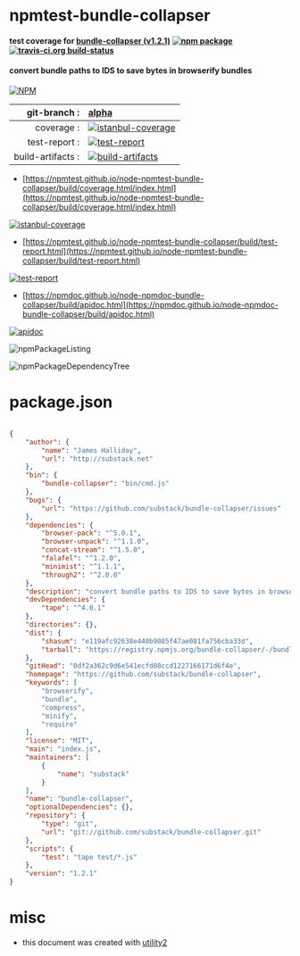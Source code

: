 # npmtest-bundle-collapser

#### test coverage for  [bundle-collapser (v1.2.1)](https://github.com/substack/bundle-collapser)  [![npm package](https://img.shields.io/npm/v/npmtest-bundle-collapser.svg?style=flat-square)](https://www.npmjs.org/package/npmtest-bundle-collapser) [![travis-ci.org build-status](https://api.travis-ci.org/npmtest/node-npmtest-bundle-collapser.svg)](https://travis-ci.org/npmtest/node-npmtest-bundle-collapser)

#### convert bundle paths to IDS to save bytes in browserify bundles

[![NPM](https://nodei.co/npm/bundle-collapser.png?downloads=true&downloadRank=true&stars=true)](https://www.npmjs.com/package/bundle-collapser)

| git-branch : | [alpha](https://github.com/npmtest/node-npmtest-bundle-collapser/tree/alpha)|
|--:|:--|
| coverage : | [![istanbul-coverage](https://npmtest.github.io/node-npmtest-bundle-collapser/build/coverage.badge.svg)](https://npmtest.github.io/node-npmtest-bundle-collapser/build/coverage.html/index.html)|
| test-report : | [![test-report](https://npmtest.github.io/node-npmtest-bundle-collapser/build/test-report.badge.svg)](https://npmtest.github.io/node-npmtest-bundle-collapser/build/test-report.html)|
| build-artifacts : | [![build-artifacts](https://npmtest.github.io/node-npmtest-bundle-collapser/glyphicons_144_folder_open.png)](https://github.com/npmtest/node-npmtest-bundle-collapser/tree/gh-pages/build)|

- [https://npmtest.github.io/node-npmtest-bundle-collapser/build/coverage.html/index.html](https://npmtest.github.io/node-npmtest-bundle-collapser/build/coverage.html/index.html)

[![istanbul-coverage](https://npmtest.github.io/node-npmtest-bundle-collapser/build/screenCapture.buildCi.browser.%252Ftmp%252Fbuild%252Fcoverage.lib.html.png)](https://npmtest.github.io/node-npmtest-bundle-collapser/build/coverage.html/index.html)

- [https://npmtest.github.io/node-npmtest-bundle-collapser/build/test-report.html](https://npmtest.github.io/node-npmtest-bundle-collapser/build/test-report.html)

[![test-report](https://npmtest.github.io/node-npmtest-bundle-collapser/build/screenCapture.buildCi.browser.%252Ftmp%252Fbuild%252Ftest-report.html.png)](https://npmtest.github.io/node-npmtest-bundle-collapser/build/test-report.html)

- [https://npmdoc.github.io/node-npmdoc-bundle-collapser/build/apidoc.html](https://npmdoc.github.io/node-npmdoc-bundle-collapser/build/apidoc.html)

[![apidoc](https://npmdoc.github.io/node-npmdoc-bundle-collapser/build/screenCapture.buildCi.browser.%252Ftmp%252Fbuild%252Fapidoc.html.png)](https://npmdoc.github.io/node-npmdoc-bundle-collapser/build/apidoc.html)

![npmPackageListing](https://npmtest.github.io/node-npmtest-bundle-collapser/build/screenCapture.npmPackageListing.svg)

![npmPackageDependencyTree](https://npmtest.github.io/node-npmtest-bundle-collapser/build/screenCapture.npmPackageDependencyTree.svg)



# package.json

```json

{
    "author": {
        "name": "James Halliday",
        "url": "http://substack.net"
    },
    "bin": {
        "bundle-collapser": "bin/cmd.js"
    },
    "bugs": {
        "url": "https://github.com/substack/bundle-collapser/issues"
    },
    "dependencies": {
        "browser-pack": "^5.0.1",
        "browser-unpack": "^1.1.0",
        "concat-stream": "^1.5.0",
        "falafel": "^1.2.0",
        "minimist": "^1.1.1",
        "through2": "^2.0.0"
    },
    "description": "convert bundle paths to IDS to save bytes in browserify bundles",
    "devDependencies": {
        "tape": "^4.0.1"
    },
    "directories": {},
    "dist": {
        "shasum": "e119afc92638e440b9085f47ae081fa756cba33d",
        "tarball": "https://registry.npmjs.org/bundle-collapser/-/bundle-collapser-1.2.1.tgz"
    },
    "gitHead": "0df2a362c9d6e541ecfd08ccd1227166171d6f4e",
    "homepage": "https://github.com/substack/bundle-collapser",
    "keywords": [
        "browserify",
        "bundle",
        "compress",
        "minify",
        "require"
    ],
    "license": "MIT",
    "main": "index.js",
    "maintainers": [
        {
            "name": "substack"
        }
    ],
    "name": "bundle-collapser",
    "optionalDependencies": {},
    "repository": {
        "type": "git",
        "url": "git://github.com/substack/bundle-collapser.git"
    },
    "scripts": {
        "test": "tape test/*.js"
    },
    "version": "1.2.1"
}
```



# misc
- this document was created with [utility2](https://github.com/kaizhu256/node-utility2)
